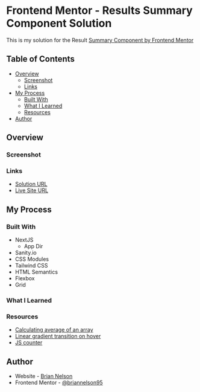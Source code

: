 # Frontend Mentor - Results Summary Component Solution

This is my solution for the Result [Summary Component by Frontend Mentor](https://www.frontendmentor.io/challenges/results-summary-component-CE_K6s0maV) 

## Table of Contents

- [Overview](#overview)
    - [Screenshot](#screenshot)
    - [Links](#links)
- [My Process](#my-process)
    - [Built With](#built-with)
    - [What I Learned](#what-i-learned)
    - [Resources](#resources)
- [Author](#author)

## Overview

### Screenshot

### Links

- [Solution URL](https://github.com/briannelson95/briannelson.dev/blob/main/components/fecomps/Results.tsx)
- [Live Site URL](https://www.briannelson.dev/frontend-mentor/results-summary)

## My Process

### Built With

- NextJS
    - App Dir
- Sanity.io
- CSS Modules
- Tailwind CSS
- HTML Semantics
- Flexbox
- Grid

### What I Learned

### Resources

- [Calculating average of an array](https://stackoverflow.com/questions/29544371/finding-the-average-of-an-array-using-js)
- [Linear gradient transition on hover](https://developer.mozilla.org/en-US/docs/Learn/CSS/Howto/Transition_button)
- [JS counter](https://dev.to/cooljasonmelton/building-an-animated-counter-with-react-and-css-59ee)

## Author

- Website - [Brian Nelson](https://www.briannelson.dev)
- Frontend Mentor - [@briannelson95](https://www.frontendmentor.io/profile/briannelson95)